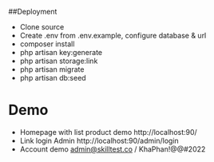 ##Deployment
* Clone source
* Create .env from .env.example, configure database & url
* composer install
* php artisan key:generate
* php artisan storage:link
* php artisan migrate
* php artisan db:seed

# Demo
* Homepage with list product demo http://localhost:90/
* Link login Admin http://localhost:90/admin/login
* Account demo admin@skilltest.co / KhaPhan!@@#2022 
